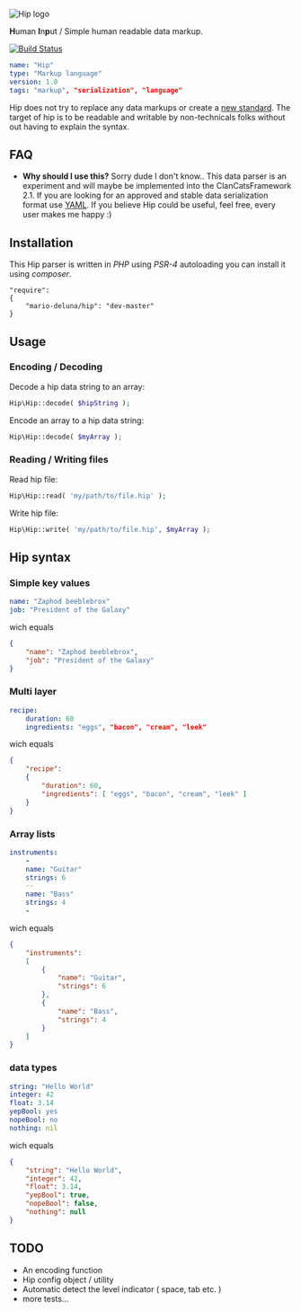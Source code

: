 ![Hip logo](https://cloud.githubusercontent.com/assets/956212/5879745/0c6f224c-a332-11e4-87a9-4e03b420f865.png)

**H**uman **I**n**p**ut / Simple human readable data markup.

[![Build Status](https://travis-ci.org/mario-deluna/Hip.svg?branch=master)](https://travis-ci.org/mario-deluna/Hip)

```yaml
name: "Hip"
type: "Markup language"
version: 1.0
tags: "markup", "serialization", "language"
```

Hip does not try to replace any data markups or create a [new standard](http://xkcd.com/927/). The target of hip is to be readable and writable by non-technicals folks without out having to explain the syntax.

## FAQ

 - **Why should I use this?** Sorry dude I don't know.. This data parser is an experiment and will maybe be implemented into the ClanCatsFramework 2.1. If you are looking for an approved and stable data serialization format use [YAML](http://yaml.org/). If you believe Hip could be useful, feel free, every user makes me happy :)


## Installation 

This Hip parser is written in _PHP_ using _PSR-4_ autoloading you can install it using _composer_. 

```
"require": 
{
    "mario-deluna/hip": "dev-master"
}
```

## Usage 

### Encoding / Decoding

Decode a hip data string to an array:

```php
Hip\Hip::decode( $hipString );
```

Encode an array to a hip data string:

```php
Hip\Hip::decode( $myArray );
```

### Reading / Writing files

Read hip file:

```php
Hip\Hip::read( 'my/path/to/file.hip' );
```

Write hip file:

```php
Hip\Hip::write( 'my/path/to/file.hip', $myArray );
```

## Hip syntax

### Simple key values

```yaml
name: "Zaphod beeblebrox"
job: "President of the Galaxy"
```

wich equals

```json
{
    "name": "Zaphod beeblebrox",
    "job": "President of the Galaxy"
}
```

### Multi layer

```yaml
recipe:
    duration: 60
    ingredients: "eggs", "bacon", "cream", "leek"
```

wich equals

```json
{
    "recipe": 
    {
        "duration": 60,
        "ingredients": [ "eggs", "bacon", "cream", "leek" ]
    } 
}
```

### Array lists

```yaml
instruments:
    -
    name: "Guitar"
    strings: 6
    --
    name: "Bass"
    strings: 4
    -
```

wich equals

```json
{
    "instruments": 
    [
        {
            "name": "Guitar",
            "strings": 6
        },
        {
            "name": "Bass",
            "strings": 4
        }
    ] 
}
```

### data types

```yaml
string: "Hello World"
integer: 42
float: 3.14
yepBool: yes
nopeBool: no
nothing: nil
```

wich equals

```json
{
    "string": "Hello World",
    "integer": 42,
    "float": 3.14,
    "yepBool": true,
    "nopeBool": false,
    "nothing": null
}
```

## TODO 

* An encoding function
* Hip config object / utility
* Automatic detect the level indicator ( space, tab etc. )
* more tests...
